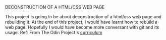 DECONSTRUCTION OF A HTML/CSS WEB PAGE

This project is going to be about deconstruction of a html/css web page and rebuilding it. 
At the end of this project, I would have learnt how to rebuild a web page. Hopefully I would have become more conversant with git and its usage.
Ref: From The Odin Project's [curriculum](http://www.theodinproject.com/courses/web-development-101/lessons/html-css)